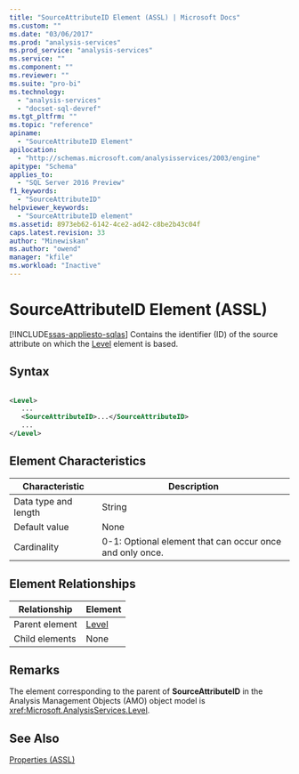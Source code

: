 ```yaml
---
title: "SourceAttributeID Element (ASSL) | Microsoft Docs"
ms.custom: ""
ms.date: "03/06/2017"
ms.prod: "analysis-services"
ms.prod_service: "analysis-services"
ms.service: ""
ms.component: ""
ms.reviewer: ""
ms.suite: "pro-bi"
ms.technology: 
  - "analysis-services"
  - "docset-sql-devref"
ms.tgt_pltfrm: ""
ms.topic: "reference"
apiname: 
  - "SourceAttributeID Element"
apilocation: 
  - "http://schemas.microsoft.com/analysisservices/2003/engine"
apitype: "Schema"
applies_to: 
  - "SQL Server 2016 Preview"
f1_keywords: 
  - "SourceAttributeID"
helpviewer_keywords: 
  - "SourceAttributeID element"
ms.assetid: 8973eb62-6142-4ce2-ad42-c8be2b43c04f
caps.latest.revision: 33
author: "Minewiskan"
ms.author: "owend"
manager: "kfile"
ms.workload: "Inactive"
---
```

# SourceAttributeID Element (ASSL)
[!INCLUDE[ssas-appliesto-sqlas](../../../includes/ssas-appliesto-sqlas.md)]
  Contains the identifier (ID) of the source attribute on which the [Level](../../../analysis-services/scripting/objects/level-element-assl.md) element is based.  
  
## Syntax  
  
```xml  
  
<Level>  
   ...  
   <SourceAttributeID>...</SourceAttributeID>  
   ...  
</Level>  
```  
  
## Element Characteristics  
  
|Characteristic|Description|  
|--------------------|-----------------|  
|Data type and length|String|  
|Default value|None|  
|Cardinality|0-1: Optional element that can occur once and only once.|  
  
## Element Relationships  
  
|Relationship|Element|  
|------------------|-------------|  
|Parent element|[Level](../../../analysis-services/scripting/objects/level-element-assl.md)|  
|Child elements|None|  
  
## Remarks  
 The element corresponding to the parent of **SourceAttributeID** in the Analysis Management Objects (AMO) object model is <xref:Microsoft.AnalysisServices.Level>.  
  
## See Also  
 [Properties &#40;ASSL&#41;](../../../analysis-services/scripting/properties/properties-assl.md)  
  
  
